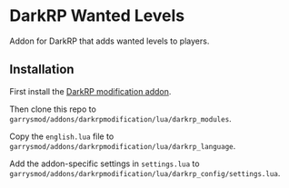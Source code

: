 # DarkRP Wanted Levels
Addon for DarkRP that adds wanted levels to players.

## Installation
First install the [DarkRP modification addon](https://github.com/FPtje/darkrpmodification).

Then clone this repo to `garrysmod/addons/darkrpmodification/lua/darkrp_modules`.

Copy the `english.lua` file to `garrysmod/addons/darkrpmodification/lua/darkrp_language`.

Add the addon-specific settings in `settings.lua` to `garrysmod/addons/darkrpmodification/lua/darkrp_config/settings.lua`.